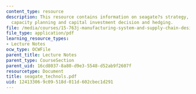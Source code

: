 ```yaml
---
content_type: resource
description: This resource contains information on seagate?s strategy, operations,
  capacity planning and capital investment decision and hedging.
file: /media/courses/15-763j-manufacturing-system-and-supply-chain-design-spring-2005/124133069c09518d011d602cbec1d291_seagate_technols.pdf
file_type: application/pdf
learning_resource_types:
- Lecture Notes
ocw_type: OCWFile
parent_title: Lecture Notes
parent_type: CourseSection
parent_uid: 16cd8037-8a80-d9e3-5548-d52ab9f2607f
resourcetype: Document
title: seagate_technols.pdf
uid: 12413306-9c09-518d-011d-602cbec1d291
---
```

